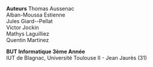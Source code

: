 **Auteurs**
Thomas Aussenac  
Alban-Moussa Estienne  
Jules Giard--Pellat  
Victor Jockin  
Mathys Laguilliez  
Quentin Martinez  

**BUT Informatique 3ème Année**  
IUT de Blagnac, Université Toulouse II - Jean Jaurès (31)